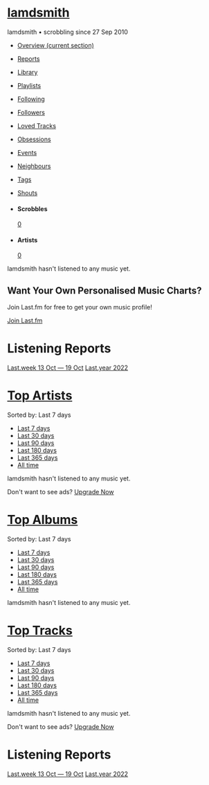 # [Iamdsmith](/user/Iamdsmith)

Iamdsmith • scrobbling since 27 Sep 2010

- [Overview (current section)](/user/Iamdsmith)
- [Reports](/user/Iamdsmith/listening-report)
- [Library](/user/Iamdsmith/library)
- [Playlists](/user/Iamdsmith/playlists)
- [Following](/user/Iamdsmith/following)
- [Followers](/user/Iamdsmith/followers)
- [Loved Tracks](/user/Iamdsmith/loved)
- [Obsessions](/user/Iamdsmith/obsessions)
- [Events](/user/Iamdsmith/events)
- [Neighbours](/user/Iamdsmith/neighbours)
- [Tags](/user/Iamdsmith/tags)
- [Shouts](/user/Iamdsmith/shoutbox)

- #### Scrobbles
	

	[0](/user/Iamdsmith/library)

	
- #### Artists
	

	[0](/user/Iamdsmith/library/artists)

Iamdsmith hasn't listened to any music yet.

## Want Your Own Personalised Music Charts?

Join Last.fm for free to get your own music profile!

[Join Last.fm](/join)[](/join)

# Listening Reports

[Last.week 13 Oct — 19 Oct](/user/Iamdsmith/listening-report/week) [Last.year 2022](/user/Iamdsmith/listening-report/year)

# [Top Artists](/user/Iamdsmith/library/artists?date_preset=LAST_7_DAYS)

Sorted by: Last 7 days

- [Last 7 days](/user/iamdsmith?artists_date_preset=LAST_7_DAYS#top-artists)
- [Last 30 days](/user/iamdsmith?artists_date_preset=LAST_30_DAYS#top-artists)
- [Last 90 days](/user/iamdsmith?artists_date_preset=LAST_90_DAYS#top-artists)
- [Last 180 days](/user/iamdsmith?artists_date_preset=LAST_180_DAYS#top-artists)
- [Last 365 days](/user/iamdsmith?artists_date_preset=LAST_365_DAYS#top-artists)
- [All time](/user/iamdsmith?artists_date_preset=ALL#top-artists)

Iamdsmith hasn't listened to any music yet.

Don't want to see ads? [Upgrade Now](/pro)

# [Top Albums](/user/Iamdsmith/library/albums?date_preset=LAST_7_DAYS)

Sorted by: Last 7 days

- [Last 7 days](/user/iamdsmith?albums_date_preset=LAST_7_DAYS#top-albums)
- [Last 30 days](/user/iamdsmith?albums_date_preset=LAST_30_DAYS#top-albums)
- [Last 90 days](/user/iamdsmith?albums_date_preset=LAST_90_DAYS#top-albums)
- [Last 180 days](/user/iamdsmith?albums_date_preset=LAST_180_DAYS#top-albums)
- [Last 365 days](/user/iamdsmith?albums_date_preset=LAST_365_DAYS#top-albums)
- [All time](/user/iamdsmith?albums_date_preset=ALL#top-albums)

Iamdsmith hasn't listened to any music yet.

# [Top Tracks](/user/Iamdsmith/library/tracks?date_preset=LAST_7_DAYS)

Sorted by: Last 7 days

- [Last 7 days](/user/iamdsmith?tracks_date_preset=LAST_7_DAYS#top-tracks)
- [Last 30 days](/user/iamdsmith?tracks_date_preset=LAST_30_DAYS#top-tracks)
- [Last 90 days](/user/iamdsmith?tracks_date_preset=LAST_90_DAYS#top-tracks)
- [Last 180 days](/user/iamdsmith?tracks_date_preset=LAST_180_DAYS#top-tracks)
- [Last 365 days](/user/iamdsmith?tracks_date_preset=LAST_365_DAYS#top-tracks)
- [All time](/user/iamdsmith?tracks_date_preset=ALL#top-tracks)

Iamdsmith hasn't listened to any music yet.

Don't want to see ads? [Upgrade Now](/pro)

# Listening Reports

[Last.week 13 Oct — 19 Oct](/user/Iamdsmith/listening-report/week) [Last.year 2022](/user/Iamdsmith/listening-report/year)
